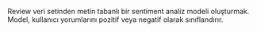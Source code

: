Review veri setinden metin tabanlı bir sentiment analiz modeli oluşturmak. Model, kullanıcı yorumlarını pozitif veya negatif olarak sınıflandırır.
